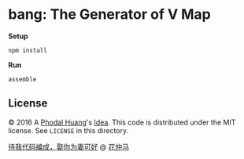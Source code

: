 # bang: The Generator of V Map


**Setup**

    npm install
    
**Run**
    
    assemble

License
---

© 2016 A [Phodal Huang](https://www.phodal.com)'s [Idea](http://github.com/phodal/ideas). This code is distributed under the MIT license. See `LICENSE` in this directory.

[待我代码编成，娶你为妻可好](http://www.xuntayizhan.com/person/ji-ke-ai-qing-zhi-er-shi-dai-wo-dai-ma-bian-cheng-qu-ni-wei-qi-ke-hao-wan/) @ [花仲马](https://github.com/hug8217)
